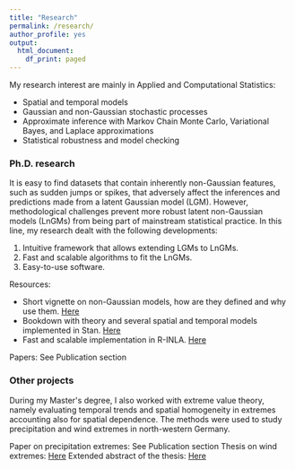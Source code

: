 ```yaml
---
title: "Research"
permalink: /research/
author_profile: yes
output:
  html_document:
    df_print: paged
---
```


My research interest are mainly in Applied and Computational Statistics:
 - Spatial and temporal models
 - Gaussian and non-Gaussian stochastic processes
 - Approximate inference with Markov Chain Monte Carlo, Variational Bayes, and Laplace approximations
 - Statistical robustness and model checking


### Ph.D. research

It is easy to find datasets that contain inherently non-Gaussian features, such as sudden jumps or spikes, that adversely affect the inferences and predictions made from a latent Gaussian model (LGM). 
However, methodological challenges prevent more robust latent non-Gaussian models (LnGMs) from being part of mainstream statistical practice. In this line, my research dealt with the following developments:

1. Intuitive framework that allows extending LGMs to LnGMs.
2. Fast and scalable algorithms to fit the LnGMs.
3. Easy-to-use software.

Resources:
- Short vignette on non-Gaussian models, how are they defined and why use them. [Here](https://rawcdn.githack.com/stan-dev/connect22-space-time/9861468cbfcec939c25c88c81693b5055134e7a6/resources/Speaker%203%20-%20Rafael%20Cabral/vignette/stanconnect.html)
- Bookdown with theory and several spatial and temporal models implemented in Stan. [Here](https://rafaelcabral96.github.io/nigstan/)
- Fast and scalable implementation in R-INLA. [Here](https://github.com/rafaelcabral96/ngvb)

Papers: See Publication section

### Other projects

During my Master's degree, I also worked with extreme value theory, namely evaluating temporal trends and spatial homogeneity in extremes accounting also for spatial dependence. 
The methods were used to study precipitation and wind extremes in north-western Germany.

Paper on precipitation extremes: See Publication section
Thesis on wind extremes: [Here](https://drive.google.com/file/d/1Tdhf-0Bn4pg9wLtmiJK43IeaDMgL7Zg3/view?usp=share_link)
Extended abstract of the thesis: [Here](https://drive.google.com/file/d/1uPfrD7tVOUpLKzbDkx0gbFub0-IRuh9U/view)
